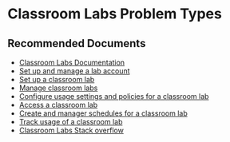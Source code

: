 <properties
    pageTitle="Classroom Labs Problem Types"
    description="List of references for common classroom lab problem types."
    service="microsoft.devtestlab"
    resource="labs"
    authors="leovms"
    ms.author="leov"
    displayOrder="5"
    selfHelpType="resource"
    supportTopicIds=""
    resourceTags=""
    productPesIds=""
    cloudEnvironments="public"
    articleId="c3de7ceb-08a1-4eb0-988b-04409d799e0a"
/>

# Classroom Labs Problem Types

## **Recommended Documents**

* [Classroom Labs Documentation](https://docs.microsoft.com/azure/lab-services)<br>
* [Set up and manage a lab account](https://docs.microsoft.com/azure/lab-services/classroom-labs/tutorial-setup-lab-account)<br>
* [Set up a classroom lab](https://docs.microsoft.com/azure/lab-services/classroom-labs/tutorial-setup-classroom-lab)<br>
* [Manage classroom labs](https://docs.microsoft.com/azure/lab-services/classroom-labs/how-to-manage-classroom-labs)<br>
* [Configure usage settings and policies for a classroom lab](https://docs.microsoft.com/azure/lab-services/classroom-labs/how-to-configure-student-usage)<br>
* [Access a classroom lab](https://docs.microsoft.com/azure/lab-services/classroom-labs/how-to-use-classroom-lab)<br>
* [Create and manager schedules for a classroom lab](https://docs.microsoft.com/azure/lab-services/classroom-labs/how-to-create-schedules)<br>
* [Track usage of a classroom lab](https://docs.microsoft.com/azure/lab-services/classroom-labs/tutorial-track-usage)<br>
* [Classroom Labs Stack overflow](https://stackoverflow.com/questions/tagged/azure-lab-services)<br>

